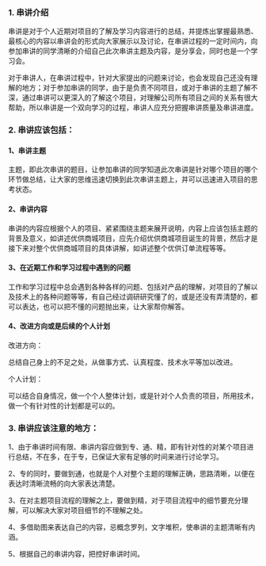 ### 1. 串讲介绍

串讲是对于个人近期对项目的了解及学习内容进行的总结，并提炼出掌握最熟悉、最核心的内容以串讲会的形式向大家展示以及讨论，在串讲过程的一定时间内，向参加串讲的同学清晰的介绍自己此次串讲主题及内容，是分享会，同时也是一个学习会。

对于串讲人，在串讲过程中，针对大家提出的问题来讨论，也会发现自己还没有理解的地方；对于参加串讲的同学，由于是负责不同项目，或对于串讲的主题了解不深，通过串讲可以更深入的了解这个项目，对理解公司所有项目之间的关系有很大帮助，所以串讲是一个双向学习的过程，串讲人应充分把握串讲质量及串讲进度。

### 2. 串讲应该包括：

#### 1、串讲主题

主题，即此次串讲的题目，让参加串讲的同学知道此次串讲是针对哪个项目的哪个环节做总结，让大家的思维迅速切换到此次串讲主题上，并可以迅速进入项目的思考状态。

#### 2、串讲内容

串讲的内容应根据个人的项目、紧紧围绕主题来展开说明，内容上应该包括主题的背景及意义，如讲述优供商城项目，应先介绍优供商城项目诞生的背景，然后才是接下来对整个优供商城项目的具体讲解，如讲述整个优供订单流程等等。

#### 3、在近期工作和学习过程中遇到的问题

工作和学习过程中总会遇到各种各样的问题、包括对产品的理解，对项目的了解以及技术上的各种问题等等，有自己经过调研研究懂了的，或是还没有弄清楚的，都可以表达，也可以把不懂的问题抛出来，让大家帮你解答。

#### 4、改进方向或是后续的个人计划
改进方向：

总结自己身上的不足之处，从做事方式、认真程度、技术水平等加以改进。

个人计划：

可以结合自身情况，做一个个人整体计划，或是针对个人负责的项目，所用技术，做一个有针对性的计划都是可以的。

### 3. 串讲应该注意的地方：

1、由于串讲时间有限、串讲内容应做到专、通、精，即有针对性的对某个项目进行总结，不在多，在于专，已保证大家有足够的时间来进行讨论学习。

2、专的同时，要做到通，也就是个人对整个主题的理解正确，思路清晰，以便在表达时清晰流畅的向大家表达清楚。

3、在对主题项目流程的理解之上，要做到精，对于项目流程中的细节要充分理解，可以解决大家对项目细节的不理解之处。

4、多借助图来表达自己的内容，忌概念罗列，文字堆积，使串讲的主题清晰有内涵。

5、根据自己的串讲内容，把控好串讲时间。

